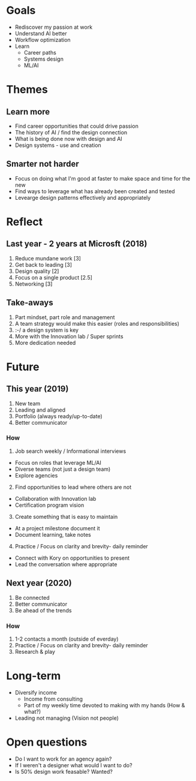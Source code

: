 # Goals
- Rediscover my passion at work
- Understand AI better
- Workflow optimization
- Learn 
  - Career paths
  - Systems design
  - ML/AI


# Themes
## Learn more
- Find career opportunities that could drive passion
- The history of AI / find the design connection
- What is being done now with design and AI
- Design systems - use and creation

## Smarter not harder
- Focus on doing what I'm good at faster to make space and time for the new
- Find ways to leverage what has already been created and tested
- Levearge design patterns effectively and appropriately

# Reflect
## Last year - 2 years at Microsft (2018)
1. Reduce mundane work [3]
2. Get back to leading [3]
3. Design quality [2]
4. Focus on a single product [2.5]
5. Networking [3]

## Take-aways
1. Part mindset, part role and management
2. A team strategy would make this easier (roles and responsibilities)
3. :-/ a design system is key
4. More with the Innovation lab / Super sprints
5. More dedication needed


# Future
## This year (2019)
1. New team
2. Leading and aligned 
3. Portfolio (always ready/up-to-date)
4. Better communicator

### How
1. Job search weekly / Informational interviews
  - Focus on roles that leverage ML/AI
  - Diverse teams (not just a design team)
  - Explore agencies
2. Find opportunities to lead where others are not
  - Collaboration with Innovation lab
  - Certification program vision
3. Create something that is easy to maintain
  - At a project milestone document it
  - Document learning, take notes
4. Practice / Focus on clarity and brevity- daily reminder
  - Connect with Kory on opportunities to present
  - Lead the conversation where appropriate

## Next year (2020)
1. Be connected
2. Better communicator
3. Be ahead of the trends

### How
1. 1-2 contacts a month (outside of everday)
2. Practice / Focus on clarity and brevity- daily reminder
3. Research & play


# Long-term
- Diversify income
  - Income from consulting
  - Part of my weekly time devoted to making with my hands (How & what?)
- Leading not managing (Vision not people)


# Open questions
- Do I want to work for an agency again?
- If I weren't a designer what would I want to do?
- Is 50% design work feasable? Wanted?